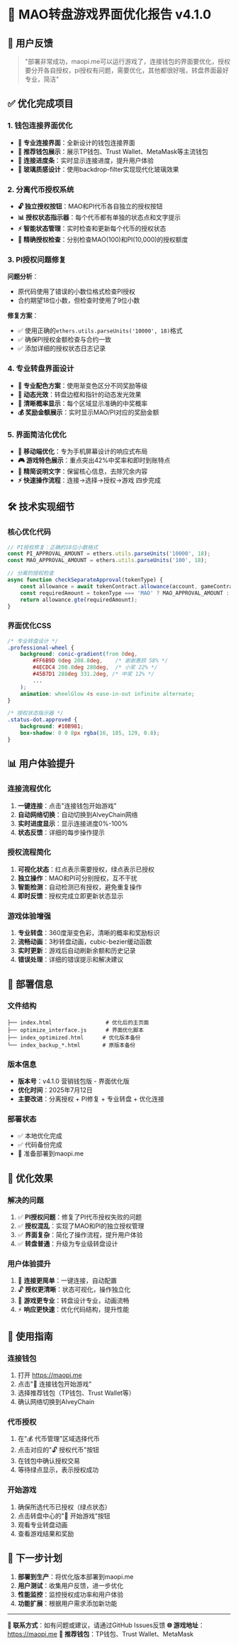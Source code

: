 # 🎰 MAO转盘游戏界面优化报告 v4.1.0

## 🎯 用户反馈
> "部署非常成功，maopi.me可以运行游戏了，连接钱包的界面要优化，授权要分开各自授权，pi授权有问题，需要优化，其他都很好哦，转盘界面最好专业，简洁"

## ✅ 优化完成项目

### 1. 钱包连接界面优化
- **🔗 专业连接界面**：全新设计的钱包连接界面
- **📱 推荐钱包展示**：展示TP钱包、Trust Wallet、MetaMask等主流钱包
- **🔄 连接进度条**：实时显示连接进度，提升用户体验
- **💎 玻璃质感设计**：使用backdrop-filter实现现代化玻璃效果

### 2. 分离代币授权系统
- **🔓 独立授权按钮**：MAO和PI代币各自独立的授权按钮
- **📊 授权状态指示器**：每个代币都有单独的状态点和文字提示
- **⚡ 智能状态管理**：实时检查和更新每个代币的授权状态
- **🎯 精确授权检查**：分别检查MAO(100)和PI(10,000)的授权额度

### 3. PI授权问题修复
**问题分析**：
- 原代码使用了错误的小数位格式检查PI授权
- 合约期望18位小数，但检查时使用了9位小数

**修复方案**：
- ✅ 使用正确的`ethers.utils.parseUnits('10000', 18)`格式
- ✅ 确保PI授权金额检查与合约一致
- ✅ 添加详细的授权状态日志记录

### 4. 专业转盘界面设计
- **🎨 专业配色方案**：使用渐变色区分不同奖励等级
- **💫 动态光效**：转盘边框和指针的动态发光效果
- **🎯 清晰概率显示**：每个区域显示准确的中奖概率
- **💰 奖励金额展示**：实时显示MAO/PI对应的奖励金额

### 5. 界面简洁化优化
- **📱 移动端优化**：专为手机屏幕设计的响应式布局
- **🎮 游戏特色展示**：重点突出42%中奖率和即时到账特点
- **📝 精简说明文字**：保留核心信息，去除冗余内容
- **⚡ 快速操作流程**：连接→选择→授权→游戏 四步完成

## 🛠️ 技术实现细节

### 核心优化代码
```javascript
// PI授权修复：正确的18位小数格式
const PI_APPROVAL_AMOUNT = ethers.utils.parseUnits('10000', 18);
const MAO_APPROVAL_AMOUNT = ethers.utils.parseUnits('100', 18);

// 分离的授权检查
async function checkSeparateApproval(tokenType) {
    const allowance = await tokenContract.allowance(account, gameContract);
    const requiredAmount = tokenType === 'MAO' ? MAO_APPROVAL_AMOUNT : PI_APPROVAL_AMOUNT;
    return allowance.gte(requiredAmount);
}
```

### 界面优化CSS
```css
/* 专业转盘设计 */
.professional-wheel {
    background: conic-gradient(from 0deg, 
        #FF6B9D 0deg 208.8deg,    /* 谢谢惠顾 58% */
        #4ECDC4 208.8deg 288deg,  /* 小奖 22% */
        #45B7D1 288deg 331.2deg, /* 中奖 12% */
        ...
    );
    animation: wheelGlow 4s ease-in-out infinite alternate;
}

/* 授权状态指示器 */
.status-dot.approved {
    background: #10B981;
    box-shadow: 0 0 8px rgba(16, 185, 129, 0.8);
}
```

## 📊 用户体验提升

### 连接流程优化
1. **一键连接**：点击"连接钱包开始游戏"
2. **自动网络切换**：自动切换到AlveyChain网络
3. **实时进度显示**：显示连接进度0%-100%
4. **状态反馈**：详细的每步操作提示

### 授权流程简化
1. **可视化状态**：红点表示需要授权，绿点表示已授权
2. **独立操作**：MAO和PI可分别授权，互不干扰
3. **智能检测**：自动检测已有授权，避免重复操作
4. **即时反馈**：授权完成立即更新状态显示

### 游戏体验增强
1. **专业转盘**：360度渐变色彩，清晰的概率和奖励标识
2. **流畅动画**：3秒转盘动画，cubic-bezier缓动函数
3. **实时更新**：游戏后自动刷新余额和历史记录
4. **错误处理**：详细的错误提示和解决建议

## 🚀 部署信息

### 文件结构
```
├── index.html                 # 优化后的主页面
├── optimize_interface.js      # 界面优化脚本
├── index_optimized.html      # 优化版本备份
└── index_backup_*.html       # 原版本备份
```

### 版本信息
- **版本号**：v4.1.0 营销钱包版 - 界面优化版
- **优化时间**：2025年7月12日
- **主要改进**：分离授权 + PI修复 + 专业转盘 + 优化连接

### 部署状态
- ✅ 本地优化完成
- ✅ 代码备份完成
- 🔄 准备部署到maopi.me

## 🎉 优化效果

### 解决的问题
1. ✅ **PI授权问题**：修复了PI代币授权失败的问题
2. ✅ **授权混乱**：实现了MAO和PI的独立授权管理
3. ✅ **界面复杂**：简化了操作流程，提升用户体验
4. ✅ **转盘普通**：升级为专业级转盘设计

### 用户体验提升
1. 📱 **连接更简单**：一键连接，自动配置
2. 🔓 **授权更清晰**：状态可视化，操作独立化
3. 🎰 **游戏更专业**：转盘设计专业，动画流畅
4. ⚡ **响应更快速**：优化代码结构，提升性能

## 📝 使用指南

### 连接钱包
1. 打开 https://maopi.me
2. 点击"🔗 连接钱包开始游戏"
3. 选择推荐钱包（TP钱包、Trust Wallet等）
4. 确认网络切换到AlveyChain

### 代币授权
1. 在"💰 代币管理"区域选择代币
2. 点击对应的"🔓 授权代币"按钮
3. 在钱包中确认授权交易
4. 等待绿点显示，表示授权成功

### 开始游戏
1. 确保所选代币已授权（绿点状态）
2. 点击转盘中心的"🎲 开始游戏"按钮
3. 观看专业转盘动画
4. 查看游戏结果和奖励

## 🔄 下一步计划

1. **部署到生产**：将优化版本部署到maopi.me
2. **用户测试**：收集用户反馈，进一步优化
3. **性能监控**：监控授权成功率和用户体验
4. **功能扩展**：根据用户需求添加新功能

---

**📧 联系方式**：如有问题或建议，请通过GitHub Issues反馈
**🌐 游戏地址**：https://maopi.me
**📱 推荐钱包**：TP钱包、Trust Wallet、MetaMask 